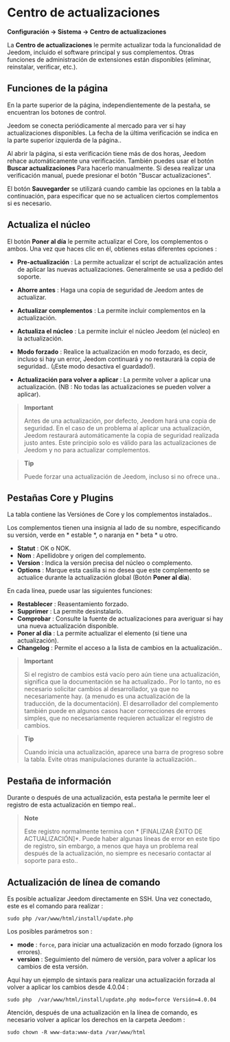 # Centro de actualizaciones
**Configuración → Sistema → Centro de actualizaciones**


La **Centro de actualizaciones** le permite actualizar toda la funcionalidad de Jeedom, incluido el software principal y sus complementos.
Otras funciones de administración de extensiones están disponibles (eliminar, reinstalar, verificar, etc.).


## Funciones de la página

En la parte superior de la página, independientemente de la pestaña, se encuentran los botones de control.

Jeedom se conecta periódicamente al mercado para ver si hay actualizaciones disponibles. La fecha de la última verificación se indica en la parte superior izquierda de la página..

Al abrir la página, si esta verificación tiene más de dos horas, Jeedom rehace automáticamente una verificación.
También puedes usar el botón **Buscar actualizaciones** Para hacerlo manualmente.
Si desea realizar una verificación manual, puede presionar el botón "Buscar actualizaciones".

El botón **Sauvegarder** se utilizará cuando cambie las opciones en la tabla a continuación, para especificar que no se actualicen ciertos complementos si es necesario.

## Actualiza el núcleo

El botón **Poner al día** le permite actualizar el Core, los complementos o ambos.
Una vez que haces clic en él, obtienes estas diferentes opciones :
- **Pre-actualización** : La permite actualizar el script de actualización antes de aplicar las nuevas actualizaciones. Generalmente se usa a pedido del soporte.
- **Ahorre antes** : Haga una copia de seguridad de Jeedom antes de actualizar.
- **Actualizar complementos** : La permite incluir complementos en la actualización.
- **Actualiza el núcleo** : La permite incluir el núcleo Jeedom (el núcleo) en la actualización.

- **Modo forzado** : Realice la actualización en modo forzado, es decir, incluso si hay un error, Jeedom continuará y no restaurará la copia de seguridad.. (¡Este modo desactiva el guardado!).
- **Actualización para volver a aplicar** : La permite volver a aplicar una actualización. (NB : No todas las actualizaciones se pueden volver a aplicar).

> **Important**
>
> Antes de una actualización, por defecto, Jeedom hará una copia de seguridad. En el caso de un problema al aplicar una actualización, Jeedom restaurará automáticamente la copia de seguridad realizada justo antes. Este principio solo es válido para las actualizaciones de Jeedom y no para actualizar complementos.

> **Tip**
>
> Puede forzar una actualización de Jeedom, incluso si no ofrece una..

## Pestañas Core y Plugins

La tabla contiene las Versiónes de Core y los complementos instalados..

Los complementos tienen una insignia al lado de su nombre, especificando su versión, verde en * estable *, o naranja en * beta * u otro.

- **Statut** : OK o NOK.
- **Nom** : Apellidobre y origen del complemento.
- **Version** : Indica la versión precisa del núcleo o complemento.
- **Options** : Marque esta casilla si no desea que este complemento se actualice durante la actualización global (Botón **Poner al día**).

En cada línea, puede usar las siguientes funciones:

- **Restablecer** : Reasentamiento forzado.
- **Supprimer** : La permite desinstalarlo.
- **Comprobar** : Consulte la fuente de actualizaciones para averiguar si hay una nueva actualización disponible.
- **Poner al día** : La permite actualizar el elemento (si tiene una actualización).
- **Changelog** : Permite el acceso a la lista de cambios en la actualización..

> **Important**
>
> Si el registro de cambios está vacío pero aún tiene una actualización, significa que la documentación se ha actualizado.. Por lo tanto, no es necesario solicitar cambios al desarrollador, ya que no necesariamente hay. (a menudo es una actualización de la traducción, de la documentación).
> El desarrollador del complemento también puede en algunos casos hacer correcciones de errores simples, que no necesariamente requieren actualizar el registro de cambios.

> **Tip**
>
> Cuando inicia una actualización, aparece una barra de progreso sobre la tabla. Evite otras manipulaciones durante la actualización..

## Pestaña de información

Durante o después de una actualización, esta pestaña le permite leer el registro de esta actualización en tiempo real..

> **Note**
>
> Este registro normalmente termina con * [FINALIZAR ÉXITO DE ACTUALIZACIÓN]*. Puede haber algunas líneas de error en este tipo de registro, sin embargo, a menos que haya un problema real después de la actualización, no siempre es necesario contactar al soporte para esto..

## Actualización de línea de comando

Es posible actualizar Jeedom directamente en SSH.
Una vez conectado, este es el comando para realizar :

``````sudo php /var/www/html/install/update.php``````

Los posibles parámetros son :

- **mode** : ``force``, para iniciar una actualización en modo forzado (ignora los errores).
- **version** : Seguimiento del número de versión, para volver a aplicar los cambios de esta versión.

Aquí hay un ejemplo de sintaxis para realizar una actualización forzada al volver a aplicar los cambios desde 4.0.04 :

``````sudo php  /var/www/html/install/update.php modo=force Versión=4.0.04``````

Atención, después de una actualización en la línea de comando, es necesario volver a aplicar los derechos en la carpeta Jeedom :

``````sudo chown -R www-data:www-data /var/www/html``````
